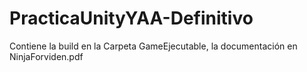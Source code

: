 # PracticaUnityYAA-Definitivo
Contiene la build en la Carpeta GameEjecutable, la documentación en NinjaForviden.pdf 
